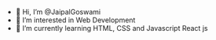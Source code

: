 - 👋 Hi, I’m @JaipalGoswami
- 👀 I’m interested in Web Development
- 🌱 I’m currently learning HTML, CSS and Javascript React js


<!---
JaipalGoswami/JaipalGoswami is a ✨ special ✨ repository because its `README.md` (this file) appears on your GitHub profile.
You can click the Preview link to take a look at your changes.
--->
